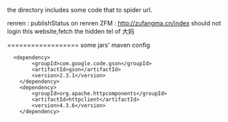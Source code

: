 the directory includes some code
that to spider url.



renren  :  publishStatus on renren
ZFM : http://zufangma.cn/index   should not login this website,fetch the hidden tel of 大妈

==================
some jars' maven config

      <dependency>
            <groupId>com.google.code.gson</groupId>
            <artifactId>gson</artifactId>
            <version>2.3.1</version>
        </dependency>
        <dependency>
            <groupId>org.apache.httpcomponents</groupId>
            <artifactId>httpclient</artifactId>
            <version>4.3.6</version>
        </dependency>

